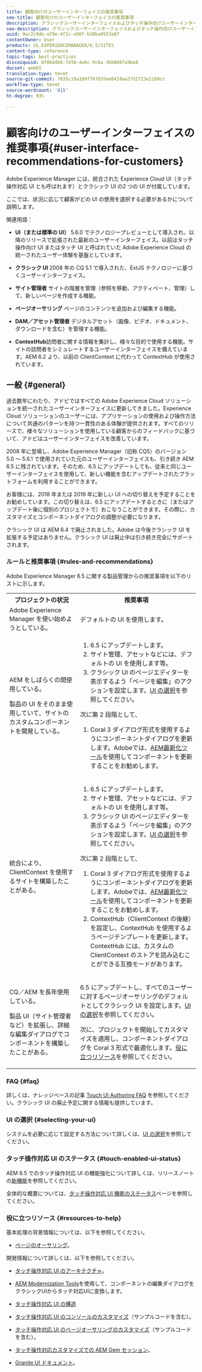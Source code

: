 ```yaml
---
title: 顧客向けのユーザーインターフェイスの推奨事項
seo-title: 顧客向けのユーザーインターフェイスの推奨事項
description: クラシックユーザーインターフェイスおよびタッチ操作向けユーザーインターフェイスに関連する推奨事項のリスト。
seo-description: クラシックユーザーインターフェイスおよびタッチ操作向けユーザーインターフェイスに関連する推奨事項のリスト。
uuid: 9ec2c9de-a79e-4f2c-a90f-b38ba9553e07
contentOwner: User
products: SG_EXPERIENCEMANAGER/6.5/SITES
content-type: reference
topic-tags: best-practices
discoiquuid: 8f06d4b6-7d30-4ebc-9c6a-3bb8607a9be8
docset: aem65
translation-type: tm+mt
source-git-commit: 7035c19a109ff67655ee0419aa37d1723e2189cc
workflow-type: tm+mt
source-wordcount: '815'
ht-degree: 93%

---
```



# 顧客向けのユーザーインターフェイスの推奨事項{#user-interface-recommendations-for-customers}

Adobe Experience Manager には、統合された Experience Cloud UI（タッチ操作対応 UI とも呼ばれます）とクラシック UI の2 つの UI が付属しています。

ここでは、状況に応じて顧客がどの UI の使用を選択する必要があるかについて説明します。

関連用語：

* **UI（または標準の UI）** 5.6.0 でテクノロジープレビューとして導入され、以降のリリースで拡張された最新のユーザーインターフェイス。以前はタッチ操作向け UI またはタッチ UI と呼ばれていた Adobe Experience Cloud の統一されたユーザー体験を基盤としています。

* **クラシック UI**
2008 年の CQ 5.1 で導入された、ExtJS テクノロジーに基づくユーザーインターフェイス。

* **サイト管理者**
サイトの階層を管理（参照を移動、アクティベート、管理）して、新しいページを作成する機能。

* **ページオーサリング**
ページのコンテンツを追加および編集する機能。

* **DAM／アセット管理者**
デジタルアセット（画像、ビデオ、ドキュメント、ダウンロードを含む）を管理する機能。

* **ContextHub**&#x200B;訪問者に関する情報を集計し、様々な目的で使用する機能。サイトの訪問者をシミュレートするユーザーインターフェイスを備えています。AEM 6.2 より、以前の ClientContext に代わって ContextHub が使用されています。

## 一般 {#general}

過去数年にわたり、アドビではすべての Adobe Experience Cloud ソリューションを統一されたユーザーインターフェイスに更新してきました。Experience Cloud ソリューションのユーザーには、アプリケーションの使用および操作方法について共通のパターンを持つ一貫性のある体験が提供されます。すべてのリリースで、様々なソリューションを使用している顧客からのフィードバックに基づいて、アドビはユーザーインターフェイスを改善しています。

2008 年に登場し、Adobe Experience Manager（旧称 CQ5）のバージョン 5.0 ～ 5.6.1 で使用されていた元のユーザーインターフェイスも、引き続き AEM 6.5 に残されています。そのため、6.5 にアップデートしても、従来と同じユーザーインターフェイスを使用して、新しい機能を含むアップデートされたプラットフォームを利用することができます。

お客様には、2018 年または 2019 年に新しい UI への切り替えを予定することをお勧めしています。この切り替えは、6.5 にアップデートするときに（またはアップデート後に個別のプロジェクトで）おこなうことができます。その際に、カスタマイズとコンポーネントダイアログの調整が必要になります。

クラシック UI は AEM 6.4 で廃止されました。Adobe は今後クラシック UI を拡張する予定はありません。クラシック UI は廃止中は引き続き完全にサポートされます。

### ルールと推奨事項 {#rules-and-recommendations}

Adobe Experience Manager 6.5 に関する製品管理からの推奨事項を以下のリストに示します。

<table>
 <tbody>
  <tr>
   <th>プロジェクトの状況</th>
   <th>推奨事項</th>
  </tr>
  <tr>
   <td>Adobe Experience Manager を使い始めようとしている。</td>
   <td>デフォルトの UI を使用します。</td>
  </tr>
  <tr>
   <td><p>AEM をしばらくの間使用している。</p> <p>製品の UI をそのまま使用していて、サイトのカスタムコンポーネントを開発している。<br /> </p> </td>
   <td>
    <ol>
     <li>6.5 にアップデートします。</li>
     <li>サイト管理、アセットなどには、デフォルトの UI を使用します等。<br /> </li>
     <li>クラシック UI のページエディターを表示するよう「ページを編集」のアクションを設定します。<a href="#selecting-your-ui">UI の選択</a>を参照してください。</li>
    </ol> <p>次に第 2 段階として、</p>
    <ol>
     <li>Coral 3 ダイアログ形式を使用するようにコンポーネントダイアログを更新します。Adobeでは、<a href="/help/sites-developing/modernization-tools.md">AEM最新化ツール</a>を使用してコンポーネントを更新することをお勧めします。</li>
    </ol> </td>
  </tr>
  <tr>
   <td>統合により、ClientContext を使用するサイトを構築したことがある。<br /> </td>
   <td>
    <ol>
     <li>6.5 にアップデートします。</li>
     <li>サイト管理、アセットなどには、デフォルトの UI を使用します等。</li>
     <li>クラシック UI のページエディターを表示するよう「ページを編集」のアクションを設定します。<a href="#selecting-your-ui">UI の選択</a>を参照してください。</li>
    </ol> <p>次に第 2 段階として、</p>
    <ol>
     <li>Coral 3 ダイアログ形式を使用するようにコンポーネントダイアログを更新します。Adobeでは、<a href="/help/sites-developing/modernization-tools.md">AEM最新化ツール</a>を使用してコンポーネントを更新することをお勧めします。</li>
     <li>ContextHub（ClientContext の後継）を設定し、ContextHub を使用するようページテンプレートを更新します。ContextHub には、カスタムの ClientContext のストアを読み込むことができる互換モードがあります。</li>
    </ol> </td>
  </tr>
  <tr>
   <td><p>CQ／AEM を長年使用している。</p> <p>製品 UI（サイト管理者など）を拡張し、詳細な編集ダイアログでコンポーネントを構築したことがある。</p> </td>
   <td><p>6.5 にアップデートし、すべてのユーザーに対するページオーサリングのデフォルトとしてクラシック UI を設定します。<a href="#selecting-your-ui">UI の選択</a>を参照してください。</p> <p>次に、プロジェクトを開始してカスタマイズを適用し、コンポーネントダイアログを Coral 3 形式で最適化します。<a href="#resources-to-help">役に立つリソース</a>を参照してください。<br /> </p> </td>
  </tr>
 </tbody>
</table>

### FAQ {#faq}

詳しくは、ナレッジベースの記事 [Touch UI Authoring FAQ](https://helpx.adobe.com/experience-manager/kb/index/touchui_faq.html) を参照してください。クラシック UI の廃止予定に関する情報も提供しています。

### UI の選択  {#selecting-your-ui}

システムを必要に応じて設定する方法について詳しくは、[UI の選択](/help/sites-authoring/select-ui.md)を参照してください。

### タッチ操作対応 UI のステータス {#touch-enabled-ui-status}

AEM 6.5 でのタッチ操作対応 UI の機能強化について詳しくは、リリースノートの[新機能](/help/release-notes/release-notes.md#what-s-new)を参照してください。

全体的な概要については、[タッチ操作対応 UI 機能のステータス](/help/release-notes/touch-ui-features-status.md)ページを参照してください。

### 役に立つリソース {#resources-to-help}

基本処理の背景情報については、以下を参照してください。

* [ページのオーサリング](/help/sites-authoring/page-authoring.md)。

開発情報について詳しくは、以下を参照してください。

* [タッチ操作対応 UI のアーキテクチャ](/help/sites-developing/touch-ui-concepts.md)。
* [AEM Modernization Tools](/help/sites-developing/modernization-tools.md)を使用して、コンポーネントの編集ダイアログをクラシックUIからタッチ対応UIに変換します。

* [タッチ操作対応 UI の構造](/help/sites-developing/touch-ui-structure.md)

* [タッチ操作対応 UI のコンソールのカスタマイズ](/help/sites-developing/customizing-consoles-touch.md)（サンプルコードを含む）。

* [タッチ操作対応 UI のページオーサリングのカスタマイズ](/help/sites-developing/customizing-page-authoring-touch.md)（サンプルコードを含む）。

* [タッチ操作対応カスタマイズでの AEM Gem セッション](https://docs.adobe.com/content/ddc/en/gems/user-interface-customization-for-aem-6.html)。
* [Granite UI ドキュメント](https://helpx.adobe.com/jp/experience-manager/6-5/sites/developing/using/reference-materials/granite-ui/api/index.html)。

